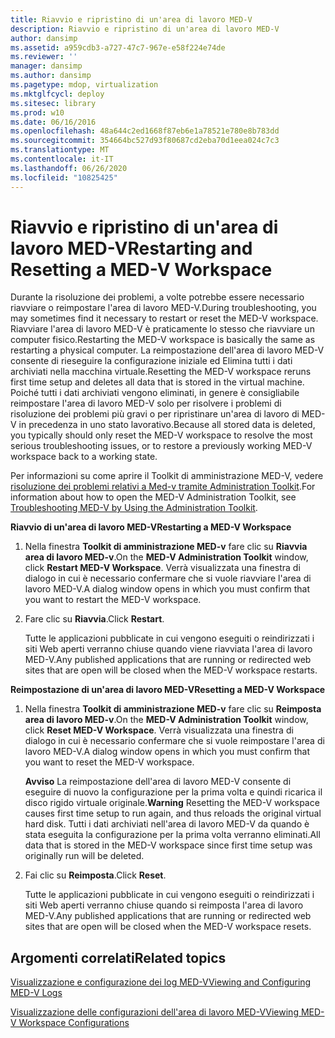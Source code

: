 ```yaml
---
title: Riavvio e ripristino di un'area di lavoro MED-V
description: Riavvio e ripristino di un'area di lavoro MED-V
author: dansimp
ms.assetid: a959cdb3-a727-47c7-967e-e58f224e74de
ms.reviewer: ''
manager: dansimp
ms.author: dansimp
ms.pagetype: mdop, virtualization
ms.mktglfcycl: deploy
ms.sitesec: library
ms.prod: w10
ms.date: 06/16/2016
ms.openlocfilehash: 48a644c2ed1668f87eb6e1a78521e780e8b783dd
ms.sourcegitcommit: 354664bc527d93f80687cd2eba70d1eea024c7c3
ms.translationtype: MT
ms.contentlocale: it-IT
ms.lasthandoff: 06/26/2020
ms.locfileid: "10825425"
---
```

# <span data-ttu-id="88eb9-103">Riavvio e ripristino di un'area di lavoro MED-V</span><span class="sxs-lookup"><span data-stu-id="88eb9-103">Restarting and Resetting a MED-V Workspace</span></span>


<span data-ttu-id="88eb9-104">Durante la risoluzione dei problemi, a volte potrebbe essere necessario riavviare o reimpostare l'area di lavoro MED-V.</span><span class="sxs-lookup"><span data-stu-id="88eb9-104">During troubleshooting, you may sometimes find it necessary to restart or reset the MED-V workspace.</span></span> <span data-ttu-id="88eb9-105">Riavviare l'area di lavoro MED-V è praticamente lo stesso che riavviare un computer fisico.</span><span class="sxs-lookup"><span data-stu-id="88eb9-105">Restarting the MED-V workspace is basically the same as restarting a physical computer.</span></span> <span data-ttu-id="88eb9-106">La reimpostazione dell'area di lavoro MED-V consente di rieseguire la configurazione iniziale ed Elimina tutti i dati archiviati nella macchina virtuale.</span><span class="sxs-lookup"><span data-stu-id="88eb9-106">Resetting the MED-V workspace reruns first time setup and deletes all data that is stored in the virtual machine.</span></span> <span data-ttu-id="88eb9-107">Poiché tutti i dati archiviati vengono eliminati, in genere è consigliabile reimpostare l'area di lavoro MED-V solo per risolvere i problemi di risoluzione dei problemi più gravi o per ripristinare un'area di lavoro di MED-V in precedenza in uno stato lavorativo.</span><span class="sxs-lookup"><span data-stu-id="88eb9-107">Because all stored data is deleted, you typically should only reset the MED-V workspace to resolve the most serious troubleshooting issues, or to restore a previously working MED-V workspace back to a working state.</span></span>

<span data-ttu-id="88eb9-108">Per informazioni su come aprire il Toolkit di amministrazione MED-V, vedere [risoluzione dei problemi relativi a Med-v tramite Administration Toolkit](troubleshooting-med-v-by-using-the-administration-toolkit.md).</span><span class="sxs-lookup"><span data-stu-id="88eb9-108">For information about how to open the MED-V Administration Toolkit, see [Troubleshooting MED-V by Using the Administration Toolkit](troubleshooting-med-v-by-using-the-administration-toolkit.md).</span></span>

**<span data-ttu-id="88eb9-109">Riavvio di un'area di lavoro MED-V</span><span class="sxs-lookup"><span data-stu-id="88eb9-109">Restarting a MED-V Workspace</span></span>**

1.  <span data-ttu-id="88eb9-110">Nella finestra **Toolkit di amministrazione MED-v** fare clic su **Riavvia area di lavoro MED-v**.</span><span class="sxs-lookup"><span data-stu-id="88eb9-110">On the **MED-V Administration Toolkit** window, click **Restart MED-V Workspace**.</span></span> <span data-ttu-id="88eb9-111">Verrà visualizzata una finestra di dialogo in cui è necessario confermare che si vuole riavviare l'area di lavoro MED-V.</span><span class="sxs-lookup"><span data-stu-id="88eb9-111">A dialog window opens in which you must confirm that you want to restart the MED-V workspace.</span></span>

2.  <span data-ttu-id="88eb9-112">Fare clic su **Riavvia**.</span><span class="sxs-lookup"><span data-stu-id="88eb9-112">Click **Restart**.</span></span>

    <span data-ttu-id="88eb9-113">Tutte le applicazioni pubblicate in cui vengono eseguiti o reindirizzati i siti Web aperti verranno chiuse quando viene riavviata l'area di lavoro MED-V.</span><span class="sxs-lookup"><span data-stu-id="88eb9-113">Any published applications that are running or redirected web sites that are open will be closed when the MED-V workspace restarts.</span></span>

**<span data-ttu-id="88eb9-114">Reimpostazione di un'area di lavoro MED-V</span><span class="sxs-lookup"><span data-stu-id="88eb9-114">Resetting a MED-V Workspace</span></span>**

1.  <span data-ttu-id="88eb9-115">Nella finestra **Toolkit di amministrazione MED-v** fare clic su **Reimposta area di lavoro MED-v**.</span><span class="sxs-lookup"><span data-stu-id="88eb9-115">On the **MED-V Administration Toolkit** window, click **Reset MED-V Workspace**.</span></span> <span data-ttu-id="88eb9-116">Verrà visualizzata una finestra di dialogo in cui è necessario confermare che si vuole reimpostare l'area di lavoro MED-V.</span><span class="sxs-lookup"><span data-stu-id="88eb9-116">A dialog window opens in which you must confirm that you want to reset the MED-V workspace.</span></span>

    <span data-ttu-id="88eb9-117">**Avviso**  La reimpostazione dell'area di lavoro MED-V consente di eseguire di nuovo la configurazione per la prima volta e quindi ricarica il disco rigido virtuale originale.</span><span class="sxs-lookup"><span data-stu-id="88eb9-117">**Warning** Resetting the MED-V workspace causes first time setup to run again, and thus reloads the original virtual hard disk.</span></span> <span data-ttu-id="88eb9-118">Tutti i dati archiviati nell'area di lavoro MED-V da quando è stata eseguita la configurazione per la prima volta verranno eliminati.</span><span class="sxs-lookup"><span data-stu-id="88eb9-118">All data that is stored in the MED-V workspace since first time setup was originally run will be deleted.</span></span>

     

2.  <span data-ttu-id="88eb9-119">Fai clic su **Reimposta**.</span><span class="sxs-lookup"><span data-stu-id="88eb9-119">Click **Reset**.</span></span>

    <span data-ttu-id="88eb9-120">Tutte le applicazioni pubblicate in cui vengono eseguiti o reindirizzati i siti Web aperti verranno chiuse quando si reimposta l'area di lavoro MED-V.</span><span class="sxs-lookup"><span data-stu-id="88eb9-120">Any published applications that are running or redirected web sites that are open will be closed when the MED-V workspace resets.</span></span>

## <span data-ttu-id="88eb9-121">Argomenti correlati</span><span class="sxs-lookup"><span data-stu-id="88eb9-121">Related topics</span></span>


[<span data-ttu-id="88eb9-122">Visualizzazione e configurazione dei log MED-V</span><span class="sxs-lookup"><span data-stu-id="88eb9-122">Viewing and Configuring MED-V Logs</span></span>](viewing-and-configuring-med-v-logs.md)

[<span data-ttu-id="88eb9-123">Visualizzazione delle configurazioni dell'area di lavoro MED-V</span><span class="sxs-lookup"><span data-stu-id="88eb9-123">Viewing MED-V Workspace Configurations</span></span>](viewing-med-v-workspace-configurations.md)

 

 





